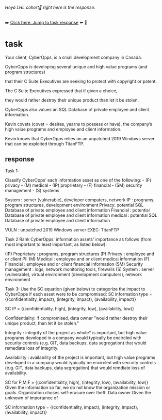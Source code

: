 <!-- Hey fancy seeing you here -->
###### Heya LHL cohort👋 right here is the response:
➡️ [Click here: Jump to task response](#response) ⬅️
🐜
# task

Your client, CyberOpps, is a small development company in Canada.

CyberOpps is developing several unique and high value programs (and program structures)

that their C Suite Executives are seeking to protect with copyright or patent.

The C Suite Executives expressed that if given a choice,

they would rather destroy their unique product
than let it be stolen.

CyberOpps also values an SQL Database of private employee and client information.

Kevin covets (covet = desires, yearns to possess or have). the company’s
high value programs and employee and client information.

Kevin knows that CyberOpps relies on
an unpatched 2019 Windows server
that can be exploited through TitanFTP.

## response

Task 1:

Classify CyberOpps’ each information asset as one of the following: - (P) privacy - (M) medical - (IP) proprietary - (F) financial - (SM) security management - (S) systems

System : server (vulnerable), developer computers, network
IP : programs, program structures, development environment
Privacy: potential SQL Database of private employee and client information
Financial : potential Database of private employee and client information
medical : potential SQL Database of private employee and client information

VULN : unpatched 2019 Windows server
EXEC: TitanFTP

Task 2 Rank CyberOpps' information assets' importance as follows (from most important to least important, as listed below):

(IP) Proprietary : programs, program structures
(P)  Privacy : employee and or client PII 
(M)  Medical : employee and or client medical information
(F)  Financial : employee and or client financial information
(SM) Security management : logs, network monitoring tools, firewalls
(S)  System : server (vulnerable), virtual environment (development computers), network environment


Task 3: Use the SC equation (given below) to categorize the impact to CyberOpps if each asset were to be compromised:
SC information type = {(confidentiality, impact), (integrity, impact), (availability, impact)}

SC IP = {(confidentiality, high), (integrity, low), (availability, low)}

Confidentiality: If compromised, data owner "would rather destroy their unique product, than let it be stolen."

Integrity : integrity of the project as whole* is important, but high value programs developed in a company would typically be encircled with security controls (e.g. GIT, data backups, data segregation) that would remediate loss of integrity. 

Availability : availability of the project is important, but high value programs developed in a company would typically be encircled with security controls (e.g. GIT, data backups, data segregation) that would remdiate loss of availability.


SC for P,M,F = {(confidentiality, high), (integrity, low), (availability, low)}
Given the information so far, we do not know the organization mission or goals. Organization choses self-erasure over theft.
Data owner 
Given the unknown of importance of 







SC information type = {(confidentiality, impact), (integrity, impact), (availability, impact)}

